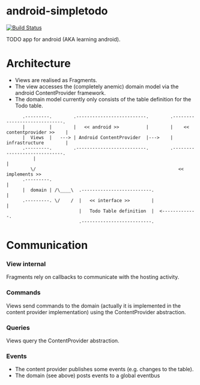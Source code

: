 android-simpletodo
==================

[![Build Status](https://travis-ci.org/neuhalje/android-simpletodo.svg?branch=master)](https://travis-ci.org/neuhalje/android-simpletodo)

TODO app for android (AKA learning android).


Architecture
==============

* Views are realised as Fragments.
* The view accesses the (completely anemic) domain model via the android ContentProvider framework.
* The domain model currently only consists of the table definition for the Todo table.

```text
      .---------.        .--------------------------.        .-----------------------------.
      |         |        |   << android >>          |        |    << contentprovider >>    |
      |  Views  |   ---> | Android ContentProvider  |--->    |       infrastructure        |
      .---------.        .--------------------------.        .-----------------------------.
          |                                                            |
         \/                                                     << implements >>
      .---------.                                                      |
      |  domain | /\____\  .--------------------------.                |
      .---------. \/    /  |   << interface >>        |                |
                           |   Todo Table definition  |  <-------------.
                           .--------------------------.
```
                           
Communication
===============

### View internal
Fragments rely on callbacks to communicate with the hosting activity.

### Commands
Views send commands to the domain (actually it is implemented in the content provider implementation) using the ContentProvider abstraction.

### Queries
Views query the ContentProvider abstraction.

### Events
* The content provider publishes some events (e.g. changes to the table).
* The domain (see above) posts events to a global eventbus
                           
                           
                           
